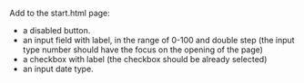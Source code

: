 
Add to the start.html page:
* a disabled button.
* an input field with label, in the range of 0-100 and double step (the input type number should have the focus on the opening of the page)
* a checkbox with label (the checkbox should be already selected)
* an input date type.

